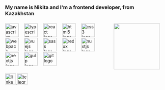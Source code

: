 <h3 align="left">My name is Nikita and I'm a frontend developer, from Kazakhstan</h3>

###

<img align="right" height="150" src="https://media.giphy.com/media/jIqh3ym2s7GU/giphy.gif?cid=790b7611deflhvrcjh6h8j0qhhoxcl3q5r7qaakbqk52aswd&ep=v1_gifs_search&rid=giphy.gif&ct=g"  />

###

<div align="left">
  <img src="https://cdn.jsdelivr.net/gh/devicons/devicon/icons/javascript/javascript-original.svg" height="44" alt="javascript logo"  />
  <img width="10" />
  <img src="https://cdn.jsdelivr.net/gh/devicons/devicon/icons/typescript/typescript-original.svg" height="44" alt="typescript logo"  />
  <img width="10" />
  <img src="https://cdn.jsdelivr.net/gh/devicons/devicon/icons/react/react-original.svg" height="44" alt="react logo"  />
  <img width="10" />
  <img src="https://cdn.jsdelivr.net/gh/devicons/devicon/icons/html5/html5-original.svg" height="44" alt="html5 logo"  />
  <img width="10" />
  <img src="https://cdn.jsdelivr.net/gh/devicons/devicon/icons/css3/css3-original.svg" height="44" alt="css3 logo"  />
  <img width="10" />
  <img src="https://cdn.jsdelivr.net/gh/devicons/devicon/icons/webpack/webpack-original.svg" height="44" alt="webpack logo"  />
  <img width="10" />
  <img src="https://cdn.jsdelivr.net/gh/devicons/devicon/icons/vuejs/vuejs-original.svg" height="44" alt="vuejs logo"  />
  <img width="10" />
  <img src="https://cdn.jsdelivr.net/gh/devicons/devicon/icons/sass/sass-original.svg" height="44" alt="sass logo"  />
  <img width="10" />
  <img src="https://cdn.jsdelivr.net/gh/devicons/devicon/icons/redux/redux-original.svg" height="44" alt="redux logo"  />
  <img width="10" />
  <img src="https://cdn.jsdelivr.net/gh/devicons/devicon/icons/nuxtjs/nuxtjs-original.svg" height="44" alt="nuxtjs logo"  />
  <img width="10" />
  <img src="https://cdn.jsdelivr.net/gh/devicons/devicon/icons/nextjs/nextjs-original.svg" height="44" alt="nextjs logo"  />
  <img width="10" />
  <img src="https://cdn.jsdelivr.net/gh/devicons/devicon/icons/gulp/gulp-plain.svg" height="44" alt="gulp logo"  />
  <img width="10" />
  <img src="https://cdn.jsdelivr.net/gh/devicons/devicon/icons/git/git-original.svg" height="44" alt="git logo"  />
</div>

###

<div align="left">
  <a href="https://www.linkedin.com/in/alfinok/" target="_blank">
    <img src="https://img.shields.io/static/v1?message=LinkedIn&logo=linkedin&label=&color=0077B5&logoColor=white&labelColor=&style=for-the-badge" height="35" alt="linkedin logo"  />
  </a>
  <a href="https://t.me/AlFino1337" target="_blank">
    <img src="https://img.shields.io/static/v1?message=Telegram&logo=telegram&label=&color=2CA5E0&logoColor=white&labelColor=&style=for-the-badge" height="35" alt="telegram logo"  />
  </a>
</div>

###
